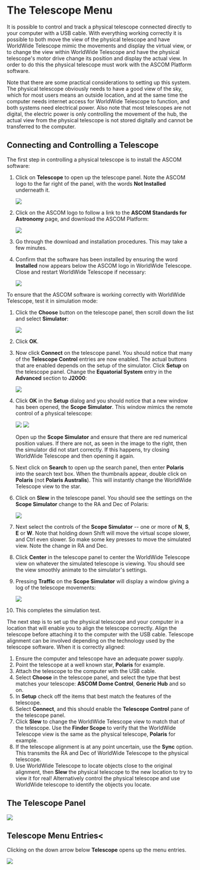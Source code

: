# The Telescope Menu

It is possible to control and track a physical telescope connected directly to
your computer with a USB cable. With everything working correctly it is
possible to both move the view of the physical telescope and have WorldWide
Telescope mimic the movements and display the virtual view, or to change the
view within WorldWide Telescope and have the physical telescope's motor drive
change its position and display the actual view. In order to do this the
physical telescope must work with the ASCOM Platform software.

Note that there are some practical considerations to setting up this system.
The physical telescope obviously needs to have a good view of the sky, which
for most users means an outside location, and at the same time the computer
needs internet access for WorldWide Telescope to function, and both systems
need electrical power. Also note that most telescopes are not digital, the
electric power is only controlling the movement of the hub, the actual view
from the physical telescope is not stored digitally and cannot be transferred
to the computer.


## Connecting and Controlling a Telescope

The first step in controlling a physical telescope is to install the ASCOM
software:

1. Click on **Telescope** to open up the telescope panel. Note the ASCOM logo
   to the far right of the panel, with the words **Not Installed** underneath
   it.

   ![](uiimages/ASCOMNotInstalled.jpg)
2. Click on the ASCOM logo to follow a link to the **ASCOM Standards for
   Astronomy** page, and download the ASCOM Platform:

    ![](uiimages/ASCOMDownload.jpg)
3. Go through the download and installation procedures. This may take a few
   minutes.
4. Confirm that the software has been installed by ensuring the word
   **Installed** now appears below the ASCOM logo in WorldWide Telescope.
   Close and restart WorldWide Telescope if necessary:

   ![](uiimages/ASCOMInstalled.jpg)

To ensure that the ASCOM software is working correctly with WorldWide
Telescope, test it in simulation mode:

1. Click the **Choose** button on the telescope panel, then scroll down the
   list and select **Simulator**:

   ![](uiimages/ASCOMTelescopeChooser.jpg)

2. Click **OK**.
3. Now click **Connect** on the telescope panel. You should notice that many
   of the **Telescope Control** entries are now enabled. The actual buttons
   that are enabled depends on the setup of the simulator. Click **Setup** on
   the telescope panel. Change the **Equatorial System** entry in the
   **Advanced** section to **J2000**:

   ![](uiimages/ASCOMSetup.jpg)
4. Click **OK** in the **Setup** dialog and you should notice that a new
   window has been opened, the **Scope Simulator**. This window mimics the
   remote control of a physical telescope:

   ![](uiimages/ScopeSimulator.jpg)
   ![](uiimages/ScopeSimulatorBlank.jpg)

   Open up the **Scope Simulator** and ensure that there are red numerical
   position values. If there are not, as seen in the image to the right, then
   the simulator did not start correctly. If this happens, try closing
   WorldWide Telescope and then opening it again.
5. Next click on **Search** to open up the search panel, then enter
   **Polaris** into the search text box. When the thumbnails appear, double
   click on **Polaris** (not **Polaris Australis**). This will instantly
   change the WorldWide Telescope view to the star.
6. Click on **Slew** in the telescope panel. You should see the settings on
   the **Scope Simulator** change to the RA and Dec of Polaris:

   ![](uiimages/ScopeSimulatorOnPolaris.jpg)

7. Next select the controls of the **Scope Simulator** -- one or more of
   **N**, **S**, **E** or **W**. Note that holding down Shift will move the
   virtual scope slower, and Ctrl even slower. So make some key presses to
   move the simulated view. Note the change in RA and Dec.
8. Click **Center** in the telescope panel to center the WorldWide Telescope
   view on whatever the simulated telescope is viewing. You should see the
   view smoothly animate to the simulator's settings.
9. Pressing **Traffic** on the **Scope Simulator** will display a window
   giving a log of the telescope movements:

   ![](uiimages/ASCOMTraffic.jpg)
10. This completes the simulation test.

The next step is to set up the physical telescope and your computer in a
location that will enable you to align the telescope correctly. Align the
telescope before attaching it to the computer with the USB cable. Telescope
alignment can be involved depending on the technology used by the telescope
software. When it is correctly aligned:

1. Ensure the computer and telescope have an adequate power supply.
2. Point the telescope at a well known star, **Polaris** for example.
3. Attach the telescope to the computer with the USB cable.
4. Select **Choose** in the telescope panel, and select the type that best
   matches your telescope: **ASCOM Dome Control**, **Generic Hub** and so on.
5. In **Setup** check off the items that best match the features of the
   telescope.
6. Select **Connect**, and this should enable the **Telescope Control** pane
   of the telescope panel.
7. Click **Slew** to change the WorldWide Telescope view to match that of the
   telescope. Use the **Finder Scope** to verify that the WorldWide Telescope
   view is the same as the physical telescope, **Polaris** for example.
8. If the telescope alignment is at any point uncertain, use the **Sync**
   option. This transmits the RA and Dec of WorldWide Telescope to the
   physical telescope.
9. Use WorldWide Telescope to locate objects close to the original alignment,
   then **Slew** the physical telescope to the new location to try to view it
   for real! Alternatively control the physical telescope and use WorldWide
   telescope to identify the objects you locate.

## The Telescope Panel

![](uiimages/TelescopePanel1.jpg)


## Telescope Menu Entries<

Clicking on the down arrow below **Telescope** opens up the menu entries.

![](uiimages/TelescopeMenuEntries.jpg)

